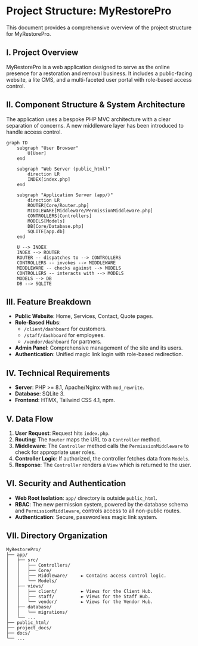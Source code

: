 # Project Structure: MyRestorePro

This document provides a comprehensive overview of the project structure for MyRestorePro.

## I. Project Overview

MyRestorePro is a web application designed to serve as the online presence for a restoration and removal business. It includes a public-facing website, a lite CMS, and a multi-faceted user portal with role-based access control.

## II. Component Structure & System Architecture

The application uses a bespoke PHP MVC architecture with a clear separation of concerns. A new middleware layer has been introduced to handle access control.

```mermaid
graph TD
    subgraph "User Browser"
        U[User]
    end

    subgraph "Web Server (public_html)"
        direction LR
        INDEX[index.php]
    end

    subgraph "Application Server (app/)"
        direction LR
        ROUTER[Core/Router.php]
        MIDDLEWARE[Middleware/PermissionMiddleware.php]
        CONTROLLERS[Controllers]
        MODELS[Models]
        DB[Core/Database.php]
        SQLITE[app.db]
    end

    U --> INDEX
    INDEX --> ROUTER
    ROUTER -- dispatches to --> CONTROLLERS
    CONTROLLERS -- invokes --> MIDDLEWARE
    MIDDLEWARE -- checks against --> MODELS
    CONTROLLERS -- interacts with --> MODELS
    MODELS --> DB
    DB --> SQLITE
```

## III. Feature Breakdown

- **Public Website**: Home, Services, Contact, Quote pages.
- **Role-Based Hubs**:
  - `/client/dashboard` for customers.
  - `/staff/dashboard` for employees.
  - `/vendor/dashboard` for partners.
- **Admin Panel**: Comprehensive management of the site and its users.
- **Authentication**: Unified magic link login with role-based redirection.

## IV. Technical Requirements

- **Server**: PHP >= 8.1, Apache/Nginx with `mod_rewrite`.
- **Database**: SQLite 3.
- **Frontend**: HTMX, Tailwind CSS 4.1, npm.

## V. Data Flow

1.  **User Request**: Request hits `index.php`.
2.  **Routing**: The `Router` maps the URL to a `Controller` method.
3.  **Middleware**: The `Controller` method calls the `PermissionMiddleware` to check for appropriate user roles.
4.  **Controller Logic**: If authorized, the controller fetches data from `Models`.
5.  **Response**: The `Controller` renders a `View` which is returned to the user.

## VI. Security and Authentication

- **Web Root Isolation**: `app/` directory is outside `public_html`.
- **RBAC**: The new permission system, powered by the database schema and `PermissionMiddleware`, controls access to all non-public routes.
- **Authentication**: Secure, passwordless magic link system.

## VII. Directory Organization

```
MyRestorePro/
├── app/
│   ├── src/
│   │   ├── Controllers/
│   │   ├── Core/
│   │   ├── Middleware/     ► Contains access control logic.
│   │   └── Models/
│   ├── views/
│   │   ├── client/         ► Views for the Client Hub.
│   │   ├── staff/          ► Views for the Staff Hub.
│   │   └── vendor/         ► Views for the Vendor Hub.
│   ├── database/
│   │   └── migrations/
│   └── ...
├── public_html/
├── project_docs/
├── docs/
└── ...
```
